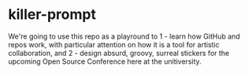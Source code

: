 # killer-prompt
We're going to use this repo as a playround to
1 - learn how GitHub and repos work, with particular attention on how it is a tool for artistic collaboration, and
2 - design absurd, groovy, surreal stickers for the upcoming Open Source Conference here at the unitiversity.
